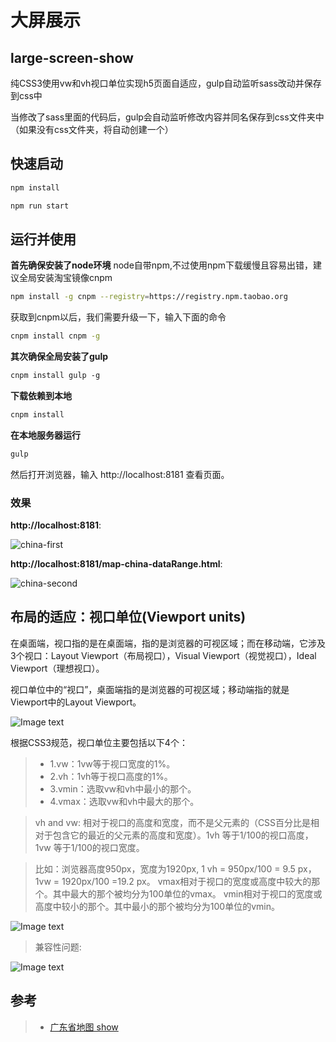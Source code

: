 # 大屏展示  

## large-screen-show
纯CSS3使用vw和vh视口单位实现h5页面自适应，gulp自动监听sass改动并保存到css中

当修改了sass里面的代码后，gulp会自动监听修改内容并同名保存到css文件夹中（如果没有css文件夹，将自动创建一个）

## 快速启动
```bash
npm install 
```
```bash
npm run start
```

## 运行并使用

**首先确保安装了node环境**
node自带npm,不过使用npm下载缓慢且容易出错，建议全局安装淘宝镜像cnpm
```bash
npm install -g cnpm --registry=https://registry.npm.taobao.org
```
获取到cnpm以后，我们需要升级一下，输入下面的命令
```bash
cnpm install cnpm -g
```

**其次确保全局安装了gulp**
```bash
cnpm install gulp -g
```

**下载依赖到本地**
```bash
cnpm install  
```

**在本地服务器运行**
```bash
gulp
```
然后打开浏览器，输入 http://localhost:8181 查看页面。

### 效果

**http://localhost:8181**:

<!-- ![nwVOF1.png](https://s2.ax1x.com/2019/09/11/nwVOF1.png) -->

![china-first](https://qiutian00blog.oss-cn-shenzhen.aliyuncs.com/uPic/china-first.png)

**http://localhost:8181/map-china-dataRange.html**:

<!-- [![mPNvlV.md.png](https://s2.ax1x.com/2019/08/13/mPNvlV.md.png)](https://imgchr.com/i/mPNvlV) -->

![china-second](https://qiutian00blog.oss-cn-shenzhen.aliyuncs.com/uPic/china-second.png?Expires=1605277606&OSSAccessKeyId=TMP.3KgQxU5ByXuFRD9iEb3iKuz6pr33xGBEt38i4gT6o8wx41DDLwTyTn4oezwaERnLQzD7vrVKbTMzL8mS72sRdhmvXPpTaK&Signature=4CuUoumHqcVnHu21oEL8KaO%2BVcw%3D
)

## 布局的适应：视口单位(Viewport units)

在桌面端，视口指的是在桌面端，指的是浏览器的可视区域；而在移动端，它涉及3个视口：Layout Viewport（布局视口），Visual Viewport（视觉视口），Ideal Viewport（理想视口）。

视口单位中的“视口”，桌面端指的是浏览器的可视区域；移动端指的就是Viewport中的Layout Viewport。

<!-- ![Image text](https://images2017.cnblogs.com/blog/1210235/201709/1210235-20170918162531150-539160393.jpg) -->

![Image text](https://qiutian00blog.oss-cn-shenzhen.aliyuncs.com/uPic/viewport.jpg?Expires=1605277775&OSSAccessKeyId=TMP.3KgQxU5ByXuFRD9iEb3iKuz6pr33xGBEt38i4gT6o8wx41DDLwTyTn4oezwaERnLQzD7vrVKbTMzL8mS72sRdhmvXPpTaK&Signature=KlTEFbjUvrDWffjZAvMMm2OBxDQ%3D)

根据CSS3规范，视口单位主要包括以下4个：
>* 1.vw：1vw等于视口宽度的1%。
>* 2.vh：1vh等于视口高度的1%。
>* 3.vmin：选取vw和vh中最小的那个。
>* 4.vmax：选取vw和vh中最大的那个。

 >vh and vw: 相对于视口的高度和宽度，而不是父元素的（CSS百分比是相对于包含它的最近的父元素的高度和宽度）。1vh 等于1/100的视口高度，1vw 等于1/100的视口宽度。

> 比如：浏览器高度950px，宽度为1920px, 1 vh = 950px/100 = 9.5 px，1vw = 1920px/100 =19.2 px。
> vmax相对于视口的宽度或高度中较大的那个。其中最大的那个被均分为100单位的vmax。
> vmin相对于视口的宽度或高度中较小的那个。其中最小的那个被均分为100单位的vmin。

<!-- ![Image text](https://images2017.cnblogs.com/blog/1210235/201709/1210235-20170918162831821-1344168854.jpg) -->
![Image text](https://qiutian00blog.oss-cn-shenzhen.aliyuncs.com/uPic/viewport-second.jpg?Expires=1605277982&OSSAccessKeyId=TMP.3KgQxU5ByXuFRD9iEb3iKuz6pr33xGBEt38i4gT6o8wx41DDLwTyTn4oezwaERnLQzD7vrVKbTMzL8mS72sRdhmvXPpTaK&Signature=JlNGVnx3L82C8ftMpcJXAXCGFY0%3D)

> 兼容性问题:

<!-- ![Image text](https://images2017.cnblogs.com/blog/1210235/201709/1210235-20170918164116462-239899595.png) -->
![Image text](https://qiutian00blog.oss-cn-shenzhen.aliyuncs.com/uPic/viewport-canuse.png?Expires=1605278021&OSSAccessKeyId=TMP.3KgQxU5ByXuFRD9iEb3iKuz6pr33xGBEt38i4gT6o8wx41DDLwTyTn4oezwaERnLQzD7vrVKbTMzL8mS72sRdhmvXPpTaK&Signature=kegItzFU77ABCP66ng15r2QpXAU%3D)


## 参考

> * [广东省地图 show](https://github.com/carsonWuu/echartJs.git)